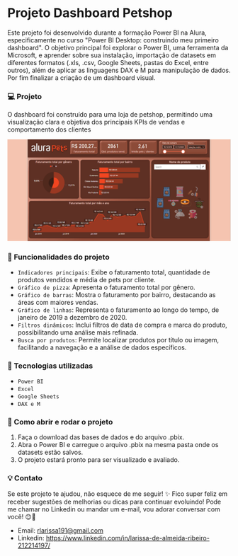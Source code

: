 # Projeto Dashboard Petshop

<p>Este projeto foi desenvolvido durante a formação Power BI na Alura, especificamente no curso "Power BI Desktop: construindo meu primeiro dashboard". O objetivo principal foi explorar o Power BI, uma ferramenta da Microsoft, e aprender sobre sua instalação, importação de datasets em diferentes formatos (.xls, .csv, Google Sheets, pastas do Excel, entre outros), além de aplicar as linguagens DAX e M para manipulação de dados. Por fim finalizar a criação de um dashboard visual.</p>

### :computer: Projeto 
<p>O dashboard foi construído para uma loja de petshop, permitindo uma visualização clara e objetiva dos principais KPIs de vendas e comportamento dos clientes</p>

![Demonstração do Dashboard](PBIDesktop_MkTnHgyn8h.gif)

### :pushpin: Funcionalidades do projeto

- `Indicadores principais`: Exibe o faturamento total, quantidade de produtos vendidos e média de pets por cliente.
- `Gráfico de pizza`: Apresenta o faturamento total por gênero.
- `Gráfico de barras`: Mostra o faturamento por bairro, destacando as áreas com maiores vendas.
- `Gráfico de linhas`: Representa o faturamento ao longo do tempo, de janeiro de 2019 a dezembro de 2020.
- `Filtros dinâmicos`: Inclui filtros de data de compra e marca do produto, possibilitando uma análise mais refinada.
- `Busca por produtos`: Permite localizar produtos por título ou imagem, facilitando a navegação e a análise de dados específicos.

### :hammer: Tecnologias utilizadas

- `Power BI`
- `Excel`
- `Google Sheets`
- `DAX e M`

### :open_file_folder: Como abrir e rodar o projeto
1. Faça o download das bases de dados e do arquivo .pbix.
2. Abra o Power BI e carregue o arquivo .pbix na mesma pasta onde os datasets estão salvos.
3. O projeto estará pronto para ser visualizado e avaliado.


### :bulb: Contato
Se este projeto te ajudou, não esquece de me seguir! ✨ Fico super feliz em receber sugestões de melhorias ou dicas para continuar evoluindo! Pode me chamar no Linkedin ou mandar um e-mail, vou adorar conversar com você! 😊📩
- Email: rlarissa191@gmail.com
- Linkedin: https://www.linkedin.com/in/larissa-de-almeida-ribeiro-212214197/
